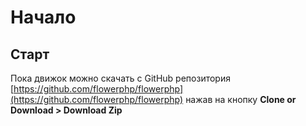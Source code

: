 # Начало

## Старт

Пока движок можно скачать с GitHub репозитория [https://github.com/flowerphp/flowerphp](https://github.com/flowerphp/flowerphp) нажав на кнопку **Clone or Download &gt; Download Zip**






